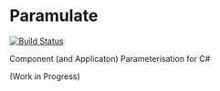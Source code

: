 # Paramulate
[![Build Status](https://travis-ci.com/SuuBro/Paramulate.svg?branch=master)](https://travis-ci.org/SuuBro/Paramulate)

Component (and Applicaton) Parameterisation for C#

(Work in Progress)
